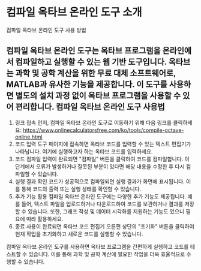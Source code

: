 컴파일 옥타브 온라인 도구 소개
=================

컴파일 옥타브 온라인 도구 사용 방법

컴파일 옥타브 온라인 도구는 옥타브 프로그램을 온라인에서 컴파일하고 실행할 수 있는 웹 기반 도구입니다. 옥타브는 과학 및 공학 계산을 위한 무료 대체 소프트웨어로, MATLAB과 유사한 기능을 제공합니다. 이 도구를 사용하면 별도의 설치 과정 없이 옥타브 프로그램을 사용할 수 있어 편리합니다. 컴파일 옥타브 온라인 도구 사용법
------------------

1. 링크 접속 먼저, 컴파일 옥타브 온라인 도구로 이동하기 위해 다음 링크를 클릭하세요: <https://www.onlinecalculatorsfree.com/ko/tools/compile-octave-online.html>
2. 코드 입력 도구 페이지에 접속하면 옥타브 코드를 입력할 수 있는 텍스트 편집기가 나타납니다. 여기에 실행하고자 하는 옥타브 코드를 입력하세요.
3. 코드 컴파일 입력이 완료되면 "컴파일" 버튼을 클릭하여 코드를 컴파일합니다. 이 단계에서 오류가 발생하거나 잘못된 부분이 있다면 해당 내용을 수정한 후 다시 컴파일할 수 있습니다.
4. 실행 결과 확인 코드가 성공적으로 컴파일되면 실행 결과가 화면에 표시됩니다. 이를 통해 코드의 출력 또는 실행 상태를 확인할 수 있습니다.
5. 추가 기능 활용 컴파일 옥타브 온라인 도구에는 다양한 추가 기능도 제공됩니다. 예를 들어, 텍스트 파일을 업로드하거나 다운로드하여 코드를 보관하거나 결과를 저장할 수 있습니다. 또한, 그래프 작성 및 데이터 시각화를 지원하는 기능도 있으니 필요에 따라 활용하세요.
6. 종료 사용이 완료되면 옥타브 코드 편집기 오른편 상단의 "초기화" 버튼을 클릭하여 현재 작업을 초기화하고 새로운 코드를 실행할 수 있습니다.

컴파일 옥타브 온라인 도구를 사용하면 옥타브 프로그램을 간편하게 실행하고 코드를 테스트할 수 있습니다. 이를 통해 과학 및 공학 계산에 필요한 작업을 더욱 효율적으로 수행할 수 있습니다.